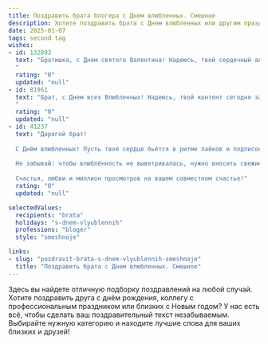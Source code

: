 ```yaml
---
title: Поздравить брата блогера с Днем влюбленных. Смешное
description: Хотите поздравить брата с Днем влюбленных или другим праздником? Наш ИИ создаст незабываемое поздравление, а вы обязательно выделитесь среди других.  
date: 2025-01-07
tags: second tag
wishes:
- id: 132893
  text: "Братишка, с Днем святого Валентина! Надеюсь, твой сердечный алгоритм сегодня не даст сбой, и ты найдешь не только подписчиков, но и свою Валентинку!  Пусть ваши лайки будут взаимными, а комментарии — только самые тёплые и позитивные!  Главное, чтобы сердечки не зависли, как твой интернет иногда :)
  "
  rating: "0"
  updated: "null"
- id: 81961
  text: "Брат, с Днем всех Влюбленных! Надеюсь, твой контент сегодня зашкаливает романтикой и лайками, а сердце бьется в такт сердечкам на твоих фоточках. Пусть твоя аудитория будет воодушевлена твоей любовью, а комментарии полны сердечек и признаний! 🎉❤️
  "
  rating: "0"
  updated: "null"
- id: 41237
  text: "Дорогой брат!
  
  С Днём влюбленных! Пусть твоё сердце бьётся в ритме лайков и подписок, а любовь будет такой яркой, как лучшие кадры в твоём блоге! Желаю, чтобы каждая встреча с половинкой была как viral-видео – взрыв эмоций, смех и море подписчиков от счастья!
  
  Не забывай: чтобы влюблённость не выветривалась, нужно вносить свежие идеи! Так что готовь для своей избранницы сюрпризы, а не только контент для канала. Пусть этой весной у тебя будут не только просмотры, но и совместные прогулки под луной!
  
  Счастья, любви и миллион просмотров на вашем совместном счастье!"
  rating: "0"
  updated: "null"

selectedValues:
  recipients: "brata"
  holidays: "s-dnem-vlyublennih"
  professions: "bloger"
  style: "smeshnoje"

links:
- slug: "pozdravit-brata-s-dnem-vlyublennih-smeshnoje"
  title: "Поздравить брата с Днем влюбленных. Смешное"
---
```


Здесь вы найдете отличную подборку поздравлений на любой случай.
Хотите поздравить друга с днём рождения, коллегу с профессиональным праздником или близких с Новым годом? У нас есть всё, чтобы сделать ваш поздравительный текст незабываемым. Выбирайте нужную категорию и находите лучшие слова для ваших близких и друзей!
